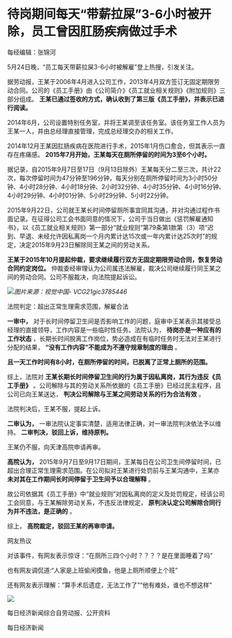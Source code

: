 # 待岗期间每天“带薪拉屎”3-6小时被开除，员工曾因肛肠疾病做过手术

每经编辑：张锦河

5月24日晚，“员工每天带薪拉屎3-6小时被解雇”登上热搜，引发关注。

据劳动报，王某于2006年4月进入公司工作，2013年4月双方签订无固定期限劳动合同。公司的《员工手册》由《公司简介》《员工就业相关规则》《附加规则》三部分组成。
**王某已通过签收的方式，确认收到了第三版《员工手册》，并表示已进行阅读。**

2014年6月，公司设置特别任务室，并将王某调至该任务室。该任务室工作人员为王某一人，并由总经理直接管理，完成总经理交办的相关工作。

2014年12月王某因肛肠疾病在医院进行手术，2015年1月伤口愈合，但其表示一直存在疼痛感。
**2015年7月开始，王某每天在厕所停留的时间为3至6个小时。**

据记录，自2015年9月7日至17日（9月13日除外）王某每天分二至三次，共计22次，每次停留时间为47分钟至196分钟，每天分别在厕所停留时间为3小时50分钟、4小时28分钟、4小时18分钟、2小时32分钟、4小时35分钟、4小时16分钟、4小时29分钟、4小时01分钟、5小时29分钟、5小时22分钟。

2015年9月22日，公司就王某长时间停留厕所事宜同其沟通，并对沟通过程作书面记录。在征得公司工会书面同意的情况下，公司于当日做出《惩罚解雇通知书》，以《员工就业相关规则》第一部分“就业规则”第79条第1款第（3）项“迟到、早退、未经允许因私离岗一个月内累计达15次或一年内累计达25次时”的规定，决定2015年9月23日解除同王某之间的劳动关系。

**王某于2015年10月提起仲裁，要求继续履行双方无固定期限劳动合同，恢复劳动合同约定岗位。**
仲裁委经审理认为公司属违法解雇，裁决公司继续履行同王某之间的劳动合同。公司不服裁决，向法院提起诉讼。

![](https://inews.gtimg.com/om_bt/OygODT-k92rrmAJHkHVp6HIpYqkLS6e3SUMbX21U9XlPYAA/1000)_图片来源：视觉中国-
VCG21gic3785446_

法院判定：超出正常生理需求范围，解雇合法

**一审中，** 对于长时间停留卫生间是否影响工作的问题，庭审中王某表示其接受总经理的直接领导，工作内容是一些临时性任务。法院认为，
**待岗亦是一种应有的工作状态** ，长期长时间脱离工作岗位，势必造成在有临时任务时无法对王某进行分配的结果，
**“没有工作内容”不能成为不遵守规章制度的理由** 。

**且一天工作时间有8小时，在厕所停留的时间，已脱离了正常上厕所的范围。**

综上，法院对 **王某长期长时间停留卫生间的行为属于因私离岗，其行为违反《员工手册》**
。公司解除与其的劳动关系所依据的《员工手册》已经过民主程序，且公司已向王某送达， **判决公司解除与王某之间劳动关系的行为合法有效** 。

法院判决后，王某不服，提起上诉。

**二审认为，** 一审法院认定事实清楚，适用法律正确，对一审法院判决依法予以维持。 **二审判决，驳回上诉，维持原判。**

王某仍不服，向天津高院申请再审。

**高院认为，**
2015年9月7日至9月17日期间，王某每日在公司卫生间停留时间，已超出合理正常生理需求范围。在公司拟对王某进行处罚前与王某沟通中，王某亦
**未对其在工作期间长时间停留于卫生间予以合理解释** 。

故公司依据其《员工手册》中“就业规则”对因私离岗的定义及处罚规定，经该公司工会同意，与王某解除劳动关系，不违反法律规定，
**原判决认定公司解除合同行为并不违法，是正确的** 。

综上， **高院裁定，驳回王某的再审申请。**

网友热议

对该事件，有网友表示惊讶：“在厕所三四个小时？？？？是在里面睡着了吗”

也有网友调侃道:“人家是上班偷闲摸鱼，他是上厕所顺便上个班”

还有网友表示理解：“算手术后遗症，无法工作了”“他有难处，谁也不想这样”

![](https://inews.gtimg.com/om_bt/ODprxBabwzBtcAG4OdKSG52eqLyrY6dwvTw55-2zkEKz4AA/1000)

每日经济新闻综合自劳动报、公开资料

每日经济新闻

